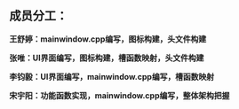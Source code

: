 ## 成员分工：

**王舒婷：mainwindow.cpp编写，图标构建，头文件构建**

**张唯：UI界面编写，图标构建，槽函数映射，头文件构建**

**李钧毅：UI界面编写，mainwindow.cpp编写，槽函数映射**

**宋宇阳：功能函数实现，mainwindow.cpp编写，整体架构把握**

